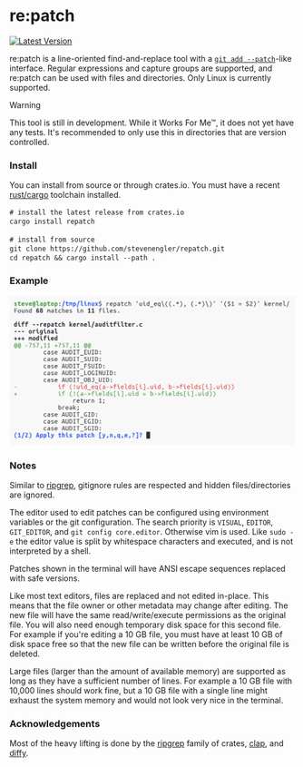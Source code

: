 # re:patch

[![Latest Version]][crates.io]

re:patch is a line-oriented find-and-replace tool with a [`git add
--patch`][git-add-patch]-like interface. Regular expressions and capture groups
are supported, and re:patch can be used with files and directories. Only Linux
is currently supported.

> [!WARNING]
> This tool is still in development. While it Works For Me™, it does not yet
> have any tests. It's recommended to only use this in directories that are
> version controlled.

[crates.io]: https://crates.io/crates/repatch
[Latest Version]: https://img.shields.io/crates/v/repatch.svg
[git-add-patch]: https://git-scm.com/docs/git-add#Documentation/git-add.txt---patch

### Install

You can install from source or through crates.io. You must have a recent
[rust/cargo][rust] toolchain installed.

```
# install the latest release from crates.io
cargo install repatch

# install from source
git clone https://github.com/stevenengler/repatch.git
cd repatch && cargo install --path .
```

[rust]: https://www.rust-lang.org/tools/install

### Example

<picture>
  <source media="(prefers-color-scheme: dark)" srcset="docs/assets/example-dark.png">
  <img width="730" alt="Command-line usage example." src="docs/assets/example-light.png">
</picture>

### Notes

Similar to [ripgrep][ripgrep], gitignore rules are respected and hidden
files/directories are ignored.

The editor used to edit patches can be configured using environment variables
or the git configuration. The search priority is `VISUAL`, `EDITOR`,
`GIT_EDITOR`, and `git config core.editor`. Otherwise vim is used. Like `sudo
-e` the editor value is split by whitespace characters and executed, and is not
interpreted by a shell.

Patches shown in the terminal will have ANSI escape sequences replaced with
safe versions.

Like most text editors, files are replaced and not edited in-place. This means
that the file owner or other metadata may change after editing. The new file
will have the same read/write/execute permissions as the original file. You
will also need enough temporary disk space for this second file. For example if
you're editing a 10 GB file, you must have at least 10 GB of disk space free so
that the new file can be written before the original file is deleted.

Large files (larger than the amount of available memory) are supported as long
as they have a sufficient number of lines. For example a 10 GB file with 10,000
lines should work fine, but a 10 GB file with a single line might exhaust the
system memory and would not look very nice in the terminal.

[ripgrep]: https://github.com/BurntSushi/ripgrep

### Acknowledgements

Most of the heavy lifting is done by the [ripgrep][ripgrep] family of crates,
[clap][clap], and [diffy][diffy].

[clap]: https://docs.rs/clap/latest/clap/
[diffy]: https://docs.rs/diffy/latest/diffy/
